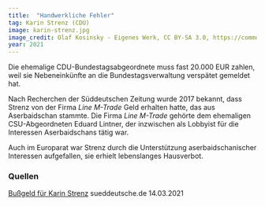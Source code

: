 ```yaml
---
title:  "Handwerkliche Fehler"
tag: Karin Strenz (CDU)
image: karin-strenz.jpg
image_credit: Olaf Kosinsky - Eigenes Werk, CC BY-SA 3.0, https://commons.wikimedia.org/wiki/File:Karin_Strenz_2016-09-03.jpg
year: 2021
---
```


Die ehemalige CDU-Bundestagsabgeordnete muss fast 20.000 EUR zahlen, weil sie Nebeneinkünfte an die Bundestagsverwaltung
verspätet gemeldet hat.

Nach Recherchen der Süddeutschen Zeitung wurde 2017 bekannt, dass Strenz von der Firma _Line M-Trade_ Geld erhalten hatte,
das aus Aserbaidschan stammte. Die Firma _Line M-Trade_ gehörte dem ehemaligen CSU-Abgeordneten Eduard Lintner,
der inzwischen als Lobbyist für die Interessen Aserbaidschans tätig war.

Auch im Europarat war Strenz durch die Unterstützung aserbaidschanischer Interessen aufgefallen, sie erhielt
lebenslanges Hausverbot.

<!--more-->

### Quellen

[Bußgeld für Karin Strenz][sz] sueddeutsche.de 14.03.2021  

[sz]: https://www.sueddeutsche.de/politik/affaere-bussgeld-fuer-karin-strenz-1.4368297

